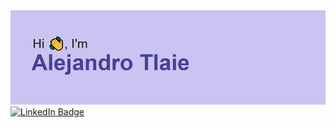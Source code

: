 <img src="https://github.com/atlaie/atlaie/blob/main/header.png" alt="banner that says Alejandro Tlaie - theoretical physicist & computational neuroscientist">
<a href="linkedin-URL">
    <img src="[https://img.shields.io/badge/LinkedIn-blue?style=for-the-badge&logo=linkedin&logoColor=white](https://img.shields.io/badge/LinkedIn-blue?logo=linkedin&logoColor=white&style=plastic)" alt="LinkedIn Badge"/>
  </a>
